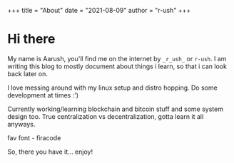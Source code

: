 +++
title = "About"
date = "2021-08-09"
author = "r-ush"
+++

# Hi there

My name is Aarush, you'll find me on the internet by `_r_ush_` or `r-ush`. I am writing this blog to mostly document about things i learn, so that i can look back later on.

I love messing around with my linux setup and distro hopping. Do some development at times :')

Currently working/learning blockchain and bitcoin stuff and some system design too. True centralization vs decentralization, gotta learn it all anyways.

fav font - firacode

So, there you have it... enjoy!
